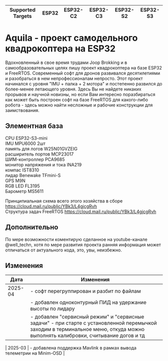 | Supported Targets | ESP32 | ESP32-C2 | ESP32-C3 | ESP32-S2 | ESP32-S3 |
| ----------------- | ----- | -------- | -------- | -------- | -------- |

# Aquila - проект самодельного квадрокоптера на ESP32

Вдохновленный в свое время трудами Joop Brokking и в самообразовательных целях пишу проект квадрокоптера на базе ESP32 и FreeRTOS. Современный софт для дронов развивался десятилетиями и разобраться в нем непрофессионалам непросто. Этот проект начинался с уровня "IMU + палка + 2 мотора" и постепенно развился до более-менее летающего уровня. Здесь Вы не найдете никаких прорывов и научной новизны, но если Вам интересно поразбираться как может быть построен софт на базе FreeRTOS для какого-либо робота - здесь можно найти несложные и рабочие конструкции для заимствования.   


## Элементная база
CPU ESP32-S3-mini  
IMU MPU6000 2шт  
память для логов W25N01GVZEIG  
расширитель портов MCP23017  
ШИМ-контроллер PCA9685  
монитор напряжения и тока INA219  
компас IST8310  
лидар Benewake TFmini-S  
GPS M9N  
RGB LED FL3195  
Барометр MS5611  

Принципиальная схема всего этого хозяйства в сборе https://cloud.mail.ru/public/YBk3/L4gjcgRvh  
Структура задач FreeRTOS https://cloud.mail.ru/public/YBk3/L4gjcgRvh  


## Дополнительно
По мере возможности коментирую сделанное на youtube-канале @well_techn, хотя по мере развития проекта ранняя информация может отличаться от актуального кода, это, увы, неизбежно.

## Изменения

| Дата | Изменения |
| ---- | --------- |
| 2025-04 |  - софт перегруппирован и разбит по файлам|  
|         |  - добавлен одноконтурный ПИД на удержание высоты по лидару | 
|         |  - добавлен "сервисный режим" и "сервисные задачи" - при старте с установленной перемычкой заходим в терминальное меню, откуда можно выполнять калибровки, считывание догов и тд | 

| 2025-03 | - добавлена поддержка Mavlink в рамках вывода телеметрии на Minim-OSD |  



